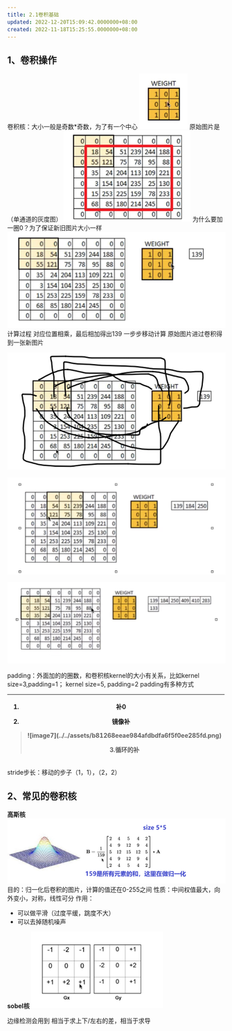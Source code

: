 ```yaml
---
title: 2.1卷积基础
updated: 2022-12-20T15:09:42.0000000+08:00
created: 2022-11-18T15:25:55.0000000+08:00
---
```


## 1、卷积操作
卷积核：大小一般是奇数\*奇数，为了有一个中心
![image1](../../assets/2c2d76de1fef45ac85f74ca5f4a0d618.png)
原始图片是（单通道的灰度图）
![image2](../../assets/fbe9299a560840feac3494fa4f69237a.png)
为什么要加一圈0？为了保证新旧图片大小一样
![image3](../../assets/62b8596389004f39985615c9e2e15a91.png)
计算过程
对应位置相乘，最后相加得出139
一步步移动计算
原始图片进过卷积得到一张新图片

![image4](../../assets/eaff19b3d0a24012b8a2d8267c93560b.png)

![image5](../../assets/0c94c62896bc4ab68303cab069037d7d.png)

![image6](../../assets/3f2f40318c8b424582d71c4539485e6b.png)

padding：外面加的的圈数，和卷积核kernel的大小有关系，比如kernel size=3,padding=1； kernel size=5, padding=2
padding有多种方式
<table>
<colgroup>
<col style="width: 100%" />
</colgroup>
<thead>
<tr class="header">
<th><ol type="1">
<li><p>补0</p></li>
<li><p>镜像补</p></li>
</ol>
<blockquote>
<p>![image7](../../assets/b81268eeae984afdbdfa6f5f0ee285fd.png)</p>
<p>3.循环的补</p>
</blockquote></th>
</tr>
</thead>
<tbody>
</tbody>
</table>

stride步长：移动的步子（1，1），（2，2）

## 2、常见的卷积核
**高斯核**
![image8](../../assets/28b3d52cf1a54c3586f8e91ce6705adb.png)
目的：归一化后卷积的图片，计算的值还在0-255之间
性质：中间权值最大，向外变小，对称，线性可分
作用：
- 可以做平滑（过度平缓，跳度不大）
- 可以去掉随机噪声

**sobel核**
![image9](../../assets/f486fefc400b467a900658dbb46e63c3.png)

边缘检测会用到
相当于求上下/左右的差，相当于求导

